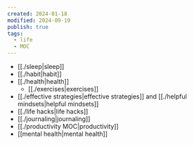 ```yaml
---
created: 2024-01-18
modified: 2024-09-19
publish: true
tags:
  - life
  - MOC
---
```

- [[./sleep|sleep]]
- [[./habit|habit]]
- [[./health|health]]
  - [[./exercises|exercises]]
- [[./effective strategies|effective strategies]] and [[./helpful mindsets|helpful mindsets]]
- [[./life hacks|life hacks]]
- [[./journaling|journaling]]
- [[./productivity MOC|productivity]]
- [[mental health|mental health]]